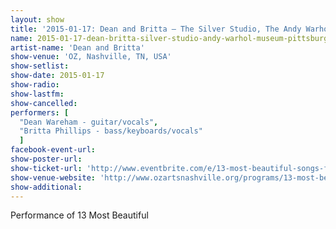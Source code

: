 ```yaml
---
layout: show
title: '2015-01-17: Dean and Britta – The Silver Studio, The Andy Warhol Museum, Pittsburgh, PA, USA'
name: 2015-01-17-dean-britta-silver-studio-andy-warhol-museum-pittsburgh-pa-usa
artist-name: 'Dean and Britta'
show-venue: 'OZ, Nashville, TN, USA'
show-setlist: 
show-date: 2015-01-17
show-radio: 
show-lastfm: 
show-cancelled: 
performers: [
  "Dean Wareham - guitar/vocals",
  "Britta Phillips - bass/keyboards/vocals"
  ]
facebook-event-url: 
show-poster-url: 
show-ticket-url: 'http://www.eventbrite.com/e/13-most-beautiful-songs-for-andy-warhols-screen-tests-tickets-12050698965'
show-venue-website: 'http://www.ozartsnashville.org/programs/13-most-beautiful/'
show-additional: 
---
```

Performance of 13 Most Beautiful 